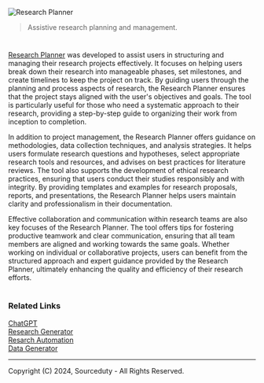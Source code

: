 ![Research Planner](https://github.com/user-attachments/assets/1faa9396-394a-4035-b766-71bdcbe132ae)

> Assistive research planning and management.

#

[Research Planner](https://chatgpt.com/g/g-hdPLRuZph-research-planner) was developed to assist users in structuring and managing their research projects effectively. It focuses on helping users break down their research into manageable phases, set milestones, and create timelines to keep the project on track. By guiding users through the planning and process aspects of research, the Research Planner ensures that the project stays aligned with the user's objectives and goals. The tool is particularly useful for those who need a systematic approach to their research, providing a step-by-step guide to organizing their work from inception to completion.

In addition to project management, the Research Planner offers guidance on methodologies, data collection techniques, and analysis strategies. It helps users formulate research questions and hypotheses, select appropriate research tools and resources, and advises on best practices for literature reviews. The tool also supports the development of ethical research practices, ensuring that users conduct their studies responsibly and with integrity. By providing templates and examples for research proposals, reports, and presentations, the Research Planner helps users maintain clarity and professionalism in their documentation.

Effective collaboration and communication within research teams are also key focuses of the Research Planner. The tool offers tips for fostering productive teamwork and clear communication, ensuring that all team members are aligned and working towards the same goals. Whether working on individual or collaborative projects, users can benefit from the structured approach and expert guidance provided by the Research Planner, ultimately enhancing the quality and efficiency of their research efforts.

#
### Related Links

[ChatGPT](https://github.com/sourceduty/ChatGPT)
<br>
[Research Generator](https://chatgpt.com/g/g-uxHzF0xR5-research-generator)
<br>
[Resarch Automation](https://github.com/sourceduty/Research_Automation)
<br>
[Data Generator](https://github.com/sourceduty/Data_Generator)

***
Copyright (C) 2024, Sourceduty - All Rights Reserved.
